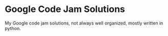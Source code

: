 Google Code Jam Solutions
=
My Google code jam solutions, not always well organized, mostly written in python.
